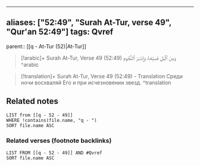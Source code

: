 
---
aliases: ["52:49", "Surah At-Tur, verse 49", "Qur'an 52:49"]
tags: Qvref
---

parent:: [[q - At-Tur (52)|At-Tur]]

> [!arabic]+ Surah At-Tur, Verse 49 (52:49)
> <span class="quran-arabic">وَمِنَ ٱلَّيْلِ فَسَبِّحْهُ وَإِدْبَـٰرَ ٱلنُّجُومِ</span>
^arabic

> [!translation]+ Surah At-Tur, Verse 49 (52:49) - Translation
> Среди ночи восхваляй Его и при исчезновении звезд.
^translation



## Related notes
```dataview
LIST from [[q - 52 - 49]]
WHERE !contains(file.name, "q - ")
SORT file.name ASC
```

### Related verses (footnote backlinks)
```dataview
LIST FROM [[q - 52 - 49]] AND #Qvref
SORT file.name ASC
```

